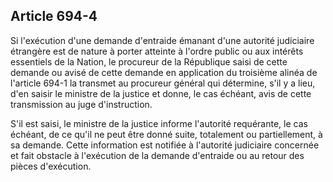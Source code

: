 Article 694-4
----
Si l'exécution d'une demande d'entraide émanant d'une autorité judiciaire
étrangère est de nature à porter atteinte à l'ordre public ou aux intérêts
essentiels de la Nation, le procureur de la République saisi de cette demande ou
avisé de cette demande en application du troisième alinéa de l'article 694-1 la
transmet au procureur général qui détermine, s'il y a lieu, d'en saisir le
ministre de la justice et donne, le cas échéant, avis de cette transmission au
juge d'instruction.

S'il est saisi, le ministre de la justice informe l'autorité requérante, le cas
échéant, de ce qu'il ne peut être donné suite, totalement ou partiellement, à sa
demande. Cette information est notifiée à l'autorité judiciaire concernée et
fait obstacle à l'exécution de la demande d'entraide ou au retour des pièces
d'exécution.
